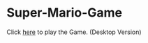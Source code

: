 # Super-Mario-Game
Click [here](https://surajsg23.github.io/Super-Mario-Game/) to play the Game. (Desktop Version)

